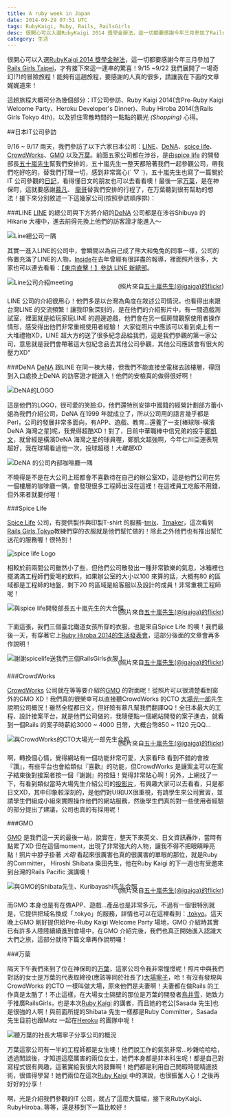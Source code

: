 ```yaml
---
title: A ruby week in Japan
date: 2014-09-29 07:51 UTC
tags: RubyKaigi, Ruby, Rails, RailsGirls
desc: 很開心可以入選RubyKaigi 2014 獎學金辦法，這一切都要感謝今年三月參加了Rails Girls Taipei，才有接下來這一連串的驚喜！我是Annie Chen，這篇文章要分享2014年前往日本參加RubyKaigi那一週，參觀日本IT公司的心得！
category: 生活
---
```


很開心可以入選[RubyKaigi 2014 獎學金辦法]，這一切都要感謝今年三月參加了[Rails Girls Taipei]，才有接下來這一連串的驚喜！9/15 ~9/22 我們展開了一場奇幻(?)的冒險旅程！能夠有這趟旅程，要感謝的人真的很多，請讓我在下面的文章娓娓道來！

這趟旅程大概可分為幾個部分：IT公司參訪、Ruby Kaigi 2014(含Pre-Ruby Kaigi Welcome Party、Heroku Developer's Dinner)、Ruby Hiroba 2014(含Rails Girls Tokyo 4th)，以及抓住零散時間的一點點的觀光 *(Shopping)* 心得。

##日本IT公司參訪

9/16 ~ 9/17 兩天，我們參訪了以下六家日本公司：[LINE]、[DeNA]、[spice life]、[CrowdWorks]、[GMO] 以及[万葉]。前面五家公司都在涉谷，是由[spice life] 的開發部長[五十嵐先生]幫我們安排的，五十嵐先生一整天都陪著我們一起參觀公司，帶我們吃好吃的，替我們打理一切，感到非常窩心(´ ▽ `)，五十嵐先生也寫了一篇關於IT 公司參觀的[日記]，看得懂日文的朋友也可以去看看噢！最後一家[万葉]，是在神保町，這就要感謝[慕凡]、
[龍哥]替我們安排的行程了，在万葉聽到很有幫助的想法！接下來分別敘述一下這幾家公司(按照參訪順序排)：

###LINE
[LINE] 的總公司與下方將介紹的[DeNA] 公司都是在涉谷Shibuya 的Hikarie 大樓中，進去前得先換上他們的訪客證才能進入～

![Line總公司一隅](/images/Japan/line.jpg)

其實一進入LINE的公司中，會瞬間以為自己成了熊大和兔兔的同事一樣，公司的佈置充滿了LINE的人物，[Inside]在去年曾經有很詳盡的報導，裡面照片很多，大家也可以連去看看：[【東京直擊！】參訪 LINE 新總部]。

![Line公司介紹meeting](/images/Japan/line2.jpg)

<span style="font-size: 14px; display: block; max-width: 700px; text-align: right; margin-top:-25px;">(照片來自[五十嵐先生(@igaiga)的flickr])</span>

LINE 公司的介紹很用心！他們多是以台灣為角度在敘述公司情況，也看得出來跟台灣LINE 的交流頻繁！讓我印象深刻的，是在他們的介紹影片中，有一間遊戲測試室，裡面就是給玩家玩LINE 的週邊遊戲，他們會在另一個房間觀察使用者操作情形，感受得出他們非常重視使用者經驗！
大家從照片中應該可以看到桌上有一大堆禮物XD，LINE 超大方的送了很多紀念品給我們，這是我們參觀的第一家公司，意思就是我們會帶著這大包紀念品去其他公司參觀，其他公司應該會有很大的壓力XD"

###DeNA
[DeNA] 跟LINE 在同一棟大樓，但我們不能直接坐電梯去該樓層，得回到入口處換上DeNA 的訪客證才能進入！他們的安檢真的做得很好啊！

![DeNA的LOGO](/images/Japan/dena1.jpg)

這是他們的LOGO，很可愛的笑臉:D，他們還特別安排中國籍的經營計劃部方蕾小姐為我們介紹公司，DeNA 在1999 年就成立了，所以公司用的語言幾乎都是Perl，公司的發展非常多面向，有APP、遊戲、教育...還養了一支[棒球隊-橫濱DeNA 海灣之星]呢，我覺得超酷XD！對了，目前中華職棒中信兄弟的投手[鄭凱文]，就曾經是橫濱DeNA 海灣之星的球員喔，鄭凱文超強啊，今年仁川亞運表現超好，我在球場看過他一次，投球超穩！*大離題XD*

![DeNA 的公司內部咖啡廳一隅](/images/Japan/dena2.jpg)

不曉得是不是在大公司上班都會不喜歡待在自己的辦公室XD，這是他們公司在另一個樓層的咖啡廳一隅，會發現很多工程師出沒在這裡！在這裡員工吃飯不用錢，但外來者就要付喔！

###Spice Life

[Spice Life] 公司，有提供製作與印製T-shirt 的服務-[tmix]、[Tmaker]，這次看到[Rails Girls Tokyo]教練們穿的衣服就是他們幫忙做的！除此之外他們也有推出幫忙送花的服務喔！很特別！

![spice life Logo](/images/Japan/spicelife.jpg)

相較於前兩間公司雖然小了些，但他們公司散發出一種非常歡樂的氣息，冰箱裡也擺滿滿工程師們愛喝的飲料，如果辦公室的大小以100 來算的話，大概有80 的區域都是工程師的地盤，剩下20 的區域是給客服以及設計的成員！非常重視工程師呢！

![與spice life開發部長五十嵐先生的大合照](/images/Japan/spicelife2.jpg)

<span style="font-size: 14px; display: block; max-width: 700px; text-align: right; margin-top:-25px;">(照片來自[五十嵐先生(@igaiga)的flickr])</span>

下面這張，我們三個臺北鐵道女孩所穿的衣服，也是來自Spice Life 的噢！我們最後一天，有穿著它上[Ruby Hiroba 2014的生活發表會]，這部分後面的文章會再多作說明！

![謝謝spicelife送我們三個RailsGirls衣服！](/images/Japan/spicelife3.jpg)

<span style="font-size: 14px; display: block; max-width: 700px; text-align: right; margin-top:-25px;">(照片來自[五十嵐先生(@igaiga)的flickr])</span>


###CrowdWorks

[CrowdWorks] 公司就在等等要介紹的[GMO] 的對面呢！從照片可以很清楚看到窗外的GMO XD！我們真的很榮幸可以直接聽CrowdWorks 的CTO [大場光一郎]先生說明公司概況！雖然全程都日文，但好險有慕凡幫我們翻譯QQ！全日本最大的工程、設計接案平台，就是他們公司做的，我隨便點一個網站開發的案子進去，就看到一個Rails 的案子時薪給3000 ~ 4000 日幣，大概台幣850 ~ 1120 元QQ...

![與CrowdWorks的CTO大場光一郎先生合照](/images/Japan/crowdworks.jpg)

<span style="font-size: 14px; display: block; max-width: 700px; text-align: right; margin-top:-25px;">(照片來自[五十嵐先生(@igaiga)的flickr])</span>

啊，轉換個心情，覺得網站有一個功能非常可愛，大家看FB 看到不錯的會按『讚』，有些平台也會給類似『喜歡』的功能，但CrowdWorks 是讓案主可以在案子結束後對接案者按一個『謝謝』的按鈕！覺得非常貼心啊！另外，上網找了一下，有看到類似當時大場先生介紹公司的[投影片]，有興趣大家可以去看看，只是都日文XD，其中印象較深刻的，是他們對UI和UX很重視，有請學生來公司實習，並請學生們組成小組來實際操作他們的網站服務，然後學生們真的對一些使用者經驗的部分提出了建議，公司也真的有採用呢！

###GMO

[GMO] 是我們這一天的最後一站，說實在，整天下來英文、日文資訊轟炸，當時有點累了XD 但在這個moment，出現了非常強大的人物，讓我不得不把眼睛睜亮點！照片中脖子掛著 *大砲* 看起來很厲害也真的很厲害的單眼的那位，就是Ruby 的Committer， Hiroshi Shibata 柴田先生，他在Ruby Kaigi 的下一週也有受邀來到台灣的Rails Pacific 演講噢！

![與GMO的Shibata先生、Kuribayashi先生合照](/images/Japan/gmo.jpg)

<span style="font-size: 14px; display: block; max-width: 700px; text-align: right; margin-top:-25px;">(照片來自[五十嵐先生(@igaiga)的flickr])</span>

而GMO 本身也是有在做APP、遊戲...產品也是非常多元，不過有一個很特別就是，它提供把域名換成「.tokyo」的服務，詳情也可以在這裡看到：[.tokyo]。這天晚上GMO 剛好提供給Pre-Ruby Kaigi Welcome Party 場地，GMO 介紹時其實已有許多人陸陸續續進到會場中，在GMO 介紹完後，我們也真正開始進入認識大大們之旅，這部分就待下篇文章再作說明囉！

###万葉

隔天下午我們來到了位在神保町的[万葉]，這家公司令我非常憧憬呢！照片中與我們對話的女士是万葉的代表取締役(應該等同於社長了)[大場寧子]，哈！有沒有發現與CrowdWorks 的CTO 一樣叫做大場，原來他們是夫妻啊！夫妻都在做Rails 的工作真是太酷了！不止這樣，在大場女士隔壁的那位是万葉的開發者[鳥井雪]，她致力于推廣RailsGirls，也是本次[Ruby Kaigi] 的講者，而且她的老公[Sasada 先生]也是很強的人啊！與前面所提的Shibata 先生一樣都是Ruby Committer，Sasada 先生目前也跟Matz 一起在[Heroku] 的團隊中呢！

![聽万葉的社長大場寧子分享公司的概況](/images/Japan/everyleaf.jpg)

万葉這家公司有一半的工程師都是女生噢！他們說工作的氣氛非常...吵雜哈哈哈，透過閒談後，才知道這麼厲害的兩位女士，她們本身都是非本科生呢！都是自己對寫程式很有興趣，這著實給我很大的鼓舞啊！她們都是利用自己閒暇時間精進技術，很值得學習！她們兩位在這次[Ruby Kaigi] 中的演說，也很振奮人心！之後再好好的分享！

啊，光是介紹我們參觀的IT 公司，就占了這麼大篇幅，接下來RubyKaigi、RubyHiroba..等等，還是移到下一篇比較好！

[RubyKaigi 2014 獎學金辦法]: http://railsgirls.tw/2014/07/28/rubykaigi-scholarship/
[Rails Girls Taipei]: http://railsgirls.tw/2014/04/09/rg-taipei3rd-record/
[LINE]: http://line.me/ja/
[DeNA]: http://dena.com/
[spice life]: http://spicelife.jp/
[CrowdWorks]: http://crowdworks.jp/
[GMO]: http://pepabo.com/
[万葉]: http://everyleaf.com/
[日記]: http://igarashikuniaki.net/diary/20140916.html "五十嵐先生描述與台灣朋友一同參觀IT公司的日記"
[【東京直擊！】參訪 LINE 新總部]: http://www.inside.com.tw/2013/03/15/visit-line-hq-at-shibuya-tokyo
[五十嵐先生(@igaiga)的flickr]: https://www.flickr.com/photos/igaiga/sets/72157647698530402/
[五十嵐先生]: https://twitter.com/igaiga555/
[慕凡]: https://twitter.com/ryudoawaru/
[龍哥]: https://twitter.com/eddiekao/
[inside]: http://www.inside.com.tw/
[棒球隊-橫濱DeNA海灣之星]: http://www.baystars.co.jp/ "橫濱DeNA海灣之星"
[鄭凱文]: http://twbsball.dils.tku.edu.tw/wiki/index.php/%E9%84%AD%E5%87%B1%E6%96%87(1988)/
[tmix]: http://tmix.jp/
[Tmaker]: http://tmaker.jp/
[Rails Girls Tokyo]: http://railsgirls.com/tokyo/
[大場光一郎]: https://twitter.com/koichiroo/
[投影片]: https://speakerdeck.com/koichiro/between-front-end-and-server-side-in-service-development/
[Ruby Hiroba 2014的生活發表會]: http://rubyhiroba.org/2014/presentation.html/
[.tokyo]: http://hello.tokyo/en/
[大場寧子]: https://twitter.com/nay3/
[鳥井雪]: https://twitter.com/yotii23/
[Sasada先生]: https://twitter.com/koichisasada/
[Heroku]: https://www.heroku.com/
[Ruby Kaigi]: http://rubykaigi.org/2014/
